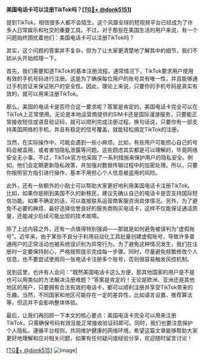 **美国电话卡可以注册TikTok吗？[[TG💪+ @donk5151](https://t.me/s/donk5151)]**

提到TikTok，相信很多人都不会陌生。这个风靡全球的短视频平台已经成为了许多人日常娱乐和社交的重要工具。不过，对于那些在美国生活的用户来说，有一个问题始终困扰着他们：美国电话卡可以注册TikTok吗？

其实，这个问题的答案并不复杂，但为了让大家更清楚地了解其中的细节，我们不妨从头开始梳理一下。

首先，我们需要知道TikTok的基本注册流程。通常情况下，TikTok要求用户使用有效的手机号码进行注册。这是为了确保每位用户的账号具有唯一性，并且能够通过手机验证来保证账户的安全性。因此，理论上来说，只要你的手机号码是真实有效的，就可以用来注册TikTok。

那么，美国的电话卡是否符合这一要求呢？答案是肯定的。美国电话卡完全可以在TikTok上正常使用。无论是本地运营商提供的SIM卡还是国际漫游服务，只要能正常接收短信或语音验证码，就可以顺利完成注册过程。换句话说，只要你有一部支持美国网络的手机，并且有稳定的信号覆盖，就能轻松搞定TikTok的注册。

当然，在实际操作中，可能会遇到一些小麻烦。比如，有些用户可能担心自己的号码会被滥用，或者害怕隐私泄露等问题。这些顾虑其实都是可以理解的，毕竟网络安全无小事。不过，TikTok官方也采取了一系列措施来保护用户的隐私安全。例如，他们会定期更新隐私政策，并加强对数据传输过程中的加密处理。所以，只要你按照官方指引进行操作，基本不用担心个人信息被盗用的风险。

此外，还有一些额外的小贴士可以帮助大家更好地利用美国电话卡注册TikTok。比如，如果你是刚到美国不久的新移民，建议先确认自己的电话卡是否支持国际短信功能。如果不确定的话，可以直接联系运营商客服咨询具体情况。另外，为了避免不必要的麻烦，最好选择信誉良好的服务商购买电话卡，这样不仅能保证通话质量，还能减少后续可能出现的技术故障。

除了上述内容之外，还有一点值得特别强调——那就是如何避免被误判为“虚假账号”。近年来，由于某些不良分子利用自动化工具批量创建虚假账号，导致许多普通用户的正常活动也被系统误识别为异常行为。为了避免这种情况发生，我们在注册时一定要保持耐心，严格按照提示完成每一步骤。同时，尽量避免频繁修改个人信息，也不要尝试使用同一张电话卡注册多个账号，否则很容易触发风控机制。

说到这里，也许有人会问：“既然美国电话卡这么方便，那其他国家的用户是不是也可以用类似的方法解决注册难题？”答案是肯定的！无论是欧洲、亚洲还是其他地区的用户，只要拥有合法有效的电话卡，都可以顺利注册并享受TikTok带来的乐趣。当然，不同国家和地区可能存在一定的差异性，比如语言设置、推荐算法等，但这并不会影响整体体验。

最后，让我们再回顾一下本文的核心要点：美国电话卡完全可以用来注册TikTok，只需确保号码有效且能正常接收验证码即可。同时，我们也要注意保护个人隐私，遵循平台规则，共同维护健康的网络环境。希望这篇文章能够帮助大家更好地理解和应对相关问题，如果有任何疑问或经验分享，欢迎随时留言讨论！

[[TG💪+ @donk5151](https://t.me/s/donk5151) ![Image](https://i.postimg.cc/rwNCRYN7/Snipaste-2025-04-30-17-27-05.png)]